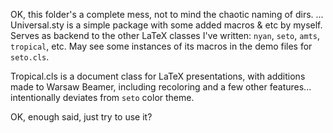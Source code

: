 OK, this folder's a complete mess, not to mind the chaotic naming of dirs.
...
Universal.sty is a simple package with some added macros & etc by myself. Serves as backend to the other LaTeX classes I've written: `nyan`, `seto`, `amts`, `tropical`, etc. May see some instances of its macros in the demo files for `seto.cls`.

Tropical.cls is a document class for LaTeX presentations, with additions made to Warsaw Beamer, including recoloring and a few other features... intentionally deviates from `seto` color theme.

OK, enough said, just try to use it?
